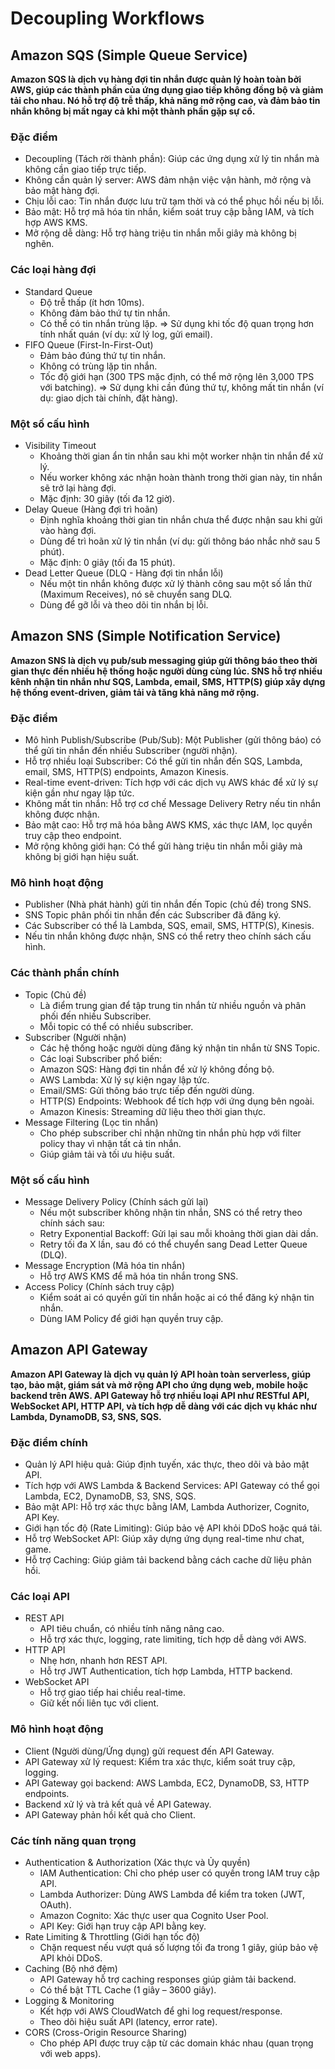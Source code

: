 # Decoupling Workflows
## Amazon SQS (Simple Queue Service)
**Amazon SQS là dịch vụ hàng đợi tin nhắn được quản lý hoàn toàn bởi AWS, giúp các thành phần của ứng dụng giao tiếp không đồng bộ và giảm tải cho nhau. Nó hỗ trợ độ trễ thấp, khả năng mở rộng cao, và đảm bảo tin nhắn không bị mất ngay cả khi một thành phần gặp sự cố.**
### Đặc điểm
- Decoupling (Tách rời thành phần): Giúp các ứng dụng xử lý tin nhắn mà không cần giao tiếp trực tiếp.
- Không cần quản lý server: AWS đảm nhận việc vận hành, mở rộng và bảo mật hàng đợi.
- Chịu lỗi cao: Tin nhắn được lưu trữ tạm thời và có thể phục hồi nếu bị lỗi.
- Bảo mật: Hỗ trợ mã hóa tin nhắn, kiểm soát truy cập bằng IAM, và tích hợp AWS KMS.
- Mở rộng dễ dàng: Hỗ trợ hàng triệu tin nhắn mỗi giây mà không bị nghẽn.
### Các loại hàng đợi
- Standard Queue
  - Độ trễ thấp (ít hơn 10ms).
  - Không đảm bảo thứ tự tin nhắn.
  - Có thể có tin nhắn trùng lặp.
=>  Sử dụng khi tốc độ quan trọng hơn tính nhất quán (ví dụ: xử lý log, gửi email).
- FIFO Queue (First-In-First-Out)
  - Đảm bảo đúng thứ tự tin nhắn.
  - Không có trùng lặp tin nhắn.
  - Tốc độ giới hạn (300 TPS mặc định, có thể mở rộng lên 3,000 TPS với batching).
=>  Sử dụng khi cần đúng thứ tự, không mất tin nhắn (ví dụ: giao dịch tài chính, đặt hàng).
### Một số cấu hình 
- Visibility Timeout
  - Khoảng thời gian ẩn tin nhắn sau khi một worker nhận tin nhắn để xử lý.
  - Nếu worker không xác nhận hoàn thành trong thời gian này, tin nhắn sẽ trở lại hàng đợi.
  - Mặc định: 30 giây (tối đa 12 giờ).
- Delay Queue (Hàng đợi trì hoãn)
  - Định nghĩa khoảng thời gian tin nhắn chưa thể được nhận sau khi gửi vào hàng đợi.
  - Dùng để trì hoãn xử lý tin nhắn (ví dụ: gửi thông báo nhắc nhở sau 5 phút).
  - Mặc định: 0 giây (tối đa 15 phút).
- Dead Letter Queue (DLQ - Hàng đợi tin nhắn lỗi)
  - Nếu một tin nhắn không được xử lý thành công sau một số lần thử (Maximum Receives), nó sẽ chuyển sang DLQ.
  - Dùng để gỡ lỗi và theo dõi tin nhắn bị lỗi.
## Amazon SNS (Simple Notification Service) 
**Amazon SNS là dịch vụ pub/sub messaging giúp gửi thông báo theo thời gian thực đến nhiều hệ thống hoặc người dùng cùng lúc. SNS hỗ trợ nhiều kênh nhận tin nhắn như SQS, Lambda, email, SMS, HTTP(S) giúp xây dựng hệ thống event-driven, giảm tải và tăng khả năng mở rộng.**
### Đặc điểm
- Mô hình Publish/Subscribe (Pub/Sub): Một Publisher (gửi thông báo) có thể gửi tin nhắn đến nhiều Subscriber (người nhận).
- Hỗ trợ nhiều loại Subscriber: Có thể gửi tin nhắn đến SQS, Lambda, email, SMS, HTTP(S) endpoints, Amazon Kinesis.
- Real-time event-driven: Tích hợp với các dịch vụ AWS khác để xử lý sự kiện gần như ngay lập tức.
- Không mất tin nhắn: Hỗ trợ cơ chế Message Delivery Retry nếu tin nhắn không được nhận.
- Bảo mật cao: Hỗ trợ mã hóa bằng AWS KMS, xác thực IAM, lọc quyền truy cập theo endpoint.
- Mở rộng không giới hạn: Có thể gửi hàng triệu tin nhắn mỗi giây mà không bị giới hạn hiệu suất.
### Mô hình hoạt động
- Publisher (Nhà phát hành) gửi tin nhắn đến Topic (chủ đề) trong SNS.
- SNS Topic phân phối tin nhắn đến các Subscriber đã đăng ký.
- Các Subscriber có thể là Lambda, SQS, email, SMS, HTTP(S), Kinesis.
- Nếu tin nhắn không được nhận, SNS có thể retry theo chính sách cấu hình.
### Các thành phần chính
- Topic (Chủ đề)
  - Là điểm trung gian để tập trung tin nhắn từ nhiều nguồn và phân phối đến nhiều Subscriber.
  - Mỗi topic có thể có nhiều subscriber.
- Subscriber (Người nhận)
  - Các hệ thống hoặc người dùng đăng ký nhận tin nhắn từ SNS Topic.
  - Các loại Subscriber phổ biến:
  - Amazon SQS: Hàng đợi tin nhắn để xử lý không đồng bộ.
  - AWS Lambda: Xử lý sự kiện ngay lập tức.
  - Email/SMS: Gửi thông báo trực tiếp đến người dùng.
  - HTTP(S) Endpoints: Webhook để tích hợp với ứng dụng bên ngoài.
  - Amazon Kinesis: Streaming dữ liệu theo thời gian thực.
- Message Filtering (Lọc tin nhắn)
  - Cho phép subscriber chỉ nhận những tin nhắn phù hợp với filter policy thay vì nhận tất cả tin nhắn.
  - Giúp giảm tải và tối ưu hiệu suất.
### Một số cấu hình 
- Message Delivery Policy (Chính sách gửi lại)
  - Nếu một subscriber không nhận tin nhắn, SNS có thể retry theo chính sách sau:
  - Retry Exponential Backoff: Gửi lại sau mỗi khoảng thời gian dài dần.
  - Retry tối đa X lần, sau đó có thể chuyển sang Dead Letter Queue (DLQ).
- Message Encryption (Mã hóa tin nhắn)
  - Hỗ trợ AWS KMS để mã hóa tin nhắn trong SNS.
- Access Policy (Chính sách truy cập)
  - Kiểm soát ai có quyền gửi tin nhắn hoặc ai có thể đăng ký nhận tin nhắn.
  - Dùng IAM Policy để giới hạn quyền truy cập.
## Amazon API Gateway
**Amazon API Gateway là dịch vụ quản lý API hoàn toàn serverless, giúp tạo, bảo mật, giám sát và mở rộng API cho ứng dụng web, mobile hoặc backend trên AWS. API Gateway hỗ trợ nhiều loại API như RESTful API, WebSocket API, HTTP API, và tích hợp dễ dàng với các dịch vụ khác như Lambda, DynamoDB, S3, SNS, SQS.**
### Đặc điểm chính
- Quản lý API hiệu quả: Giúp định tuyến, xác thực, theo dõi và bảo mật API.
- Tích hợp với AWS Lambda & Backend Services: API Gateway có thể gọi Lambda, EC2, DynamoDB, S3, SNS, SQS.
- Bảo mật API: Hỗ trợ xác thực bằng IAM, Lambda Authorizer, Cognito, API Key.
- Giới hạn tốc độ (Rate Limiting): Giúp bảo vệ API khỏi DDoS hoặc quá tải.
- Hỗ trợ WebSocket API: Giúp xây dựng ứng dụng real-time như chat, game.
- Hỗ trợ Caching: Giúp giảm tải backend bằng cách cache dữ liệu phản hồi.
### Các loại API
- REST API
  - API tiêu chuẩn, có nhiều tính năng nâng cao.
  - Hỗ trợ xác thực, logging, rate limiting, tích hợp dễ dàng với AWS.	
- HTTP API
  - Nhẹ hơn, nhanh hơn REST API.
  - Hỗ trợ JWT Authentication, tích hợp Lambda, HTTP backend.	
- WebSocket API
  - Hỗ trợ giao tiếp hai chiều real-time.
  - Giữ kết nối liên tục với client.
### Mô hình hoạt động
- Client (Người dùng/Ứng dụng) gửi request đến API Gateway.
- API Gateway xử lý request: Kiểm tra xác thực, kiểm soát truy cập, logging.
- API Gateway gọi backend: AWS Lambda, EC2, DynamoDB, S3, HTTP endpoints.
- Backend xử lý và trả kết quả về API Gateway.
- API Gateway phản hồi kết quả cho Client.
### Các tính năng quan trọng 
- Authentication & Authorization (Xác thực và Ủy quyền)
  - IAM Authentication: Chỉ cho phép user có quyền trong IAM truy cập API.
  - Lambda Authorizer: Dùng AWS Lambda để kiểm tra token (JWT, OAuth).
  - Amazon Cognito: Xác thực user qua Cognito User Pool.
  - API Key: Giới hạn truy cập API bằng key.
- Rate Limiting & Throttling (Giới hạn tốc độ)
  - Chặn request nếu vượt quá số lượng tối đa trong 1 giây, giúp bảo vệ API khỏi DDoS.
- Caching (Bộ nhớ đệm)
  - API Gateway hỗ trợ caching responses giúp giảm tải backend.
  - Có thể bật TTL Cache (1 giây – 3600 giây).
- Logging & Monitoring
  - Kết hợp với AWS CloudWatch để ghi log request/response.
  - Theo dõi hiệu suất API (latency, error rate).
- CORS (Cross-Origin Resource Sharing)
  - Cho phép API được truy cập từ các domain khác nhau (quan trọng với web apps).
